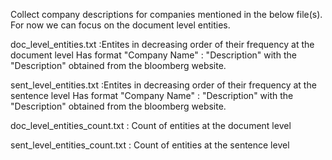 Collect company descriptions for companies mentioned in the below file(s). For now we can focus on the document level entities.

doc_level_entities.txt :Entites in decreasing order of their frequency at the document level
                        Has format "Company Name" : "Description" with the "Description" obtained from the bloomberg website.
                        
sent_level_entities.txt :Entites in decreasing order of their frequency at the sentence level
                         Has format "Company Name" : "Description" with the "Description" obtained from the bloomberg website.
                         
doc_level_entities_count.txt : Count of entities at the document level

sent_level_entities_count.txt : Count of entities at the sentence level

